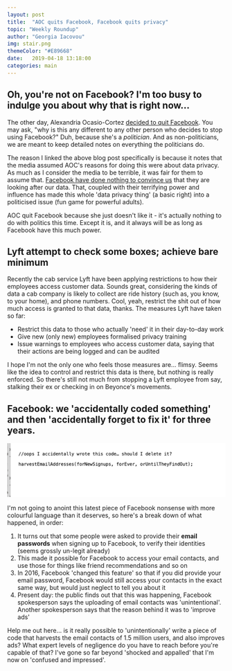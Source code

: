 ```yaml
---
layout: post
title:  "AOC quits Facebook, Facebook quits privacy"
topic: "Weekly Roundup"
author: "Georgia Iacovou"
img: stair.png
themeColor: "#E89668"
date:   2019-04-18 13:18:00
categories: main
---
```


## Oh, you're not on Facebook? I'm too busy to indulge you about why that is right now...

The other day, Alexandria Ocasio-Cortez [decided to quit Facebook](http://www.calnewport.com/blog/2019/04/17/aoc-quit-facebook-the-media-bungled-the-story/). You may ask, "why is this any different to any other person who decides to stop using Facebook?" Duh, because she's a *politician*. And as non-politicians, we are meant to keep detailed notes on everything the politicians do. 

The reason I linked the above blog post specifically is because it notes that the media assumed AOC's reasons for doing this were about data privacy. As much as I consider the media to be terrible, it was fair for them to assume that. [Facebook have done nothing to convince us](https://blog.metomic.io/main/2019/03/20/How-Facebook-Have-Built-Up-Your-Trust-Over-The-Years.html) that they are looking after our data. That, coupled with their terrifying power and influence has made this whole 'data privacy thing' (a basic right) into a politicised issue (fun game for powerful adults).

AOC quit Facebook because she just doesn't like it - it's actually nothing to do with politics this time. Except it is, and it always will be as long as Facebook have this much power.

## Lyft attempt to check some boxes; achieve bare minimum

Recently the cab service Lyft have been applying restrictions to how their employees access customer data. Sounds great, considering the kinds of data a cab company is likely to collect are ride history (such as, you know, to your home), and phone numbers. Cool, yeah, restrict the shit out of how much access is granted to that data, thanks. The measures Lyft have taken so far:

- Restrict this data to those who actually 'need' it in their day-to-day work
- Give new (only new) employees formalised privacy training
- Issue warnings to employees who access customer data, saying that their actions are being logged and can be audited

I hope I'm not the only one who feels those measures are... flimsy. Seems like the idea to control and restrict this data is there, but nothing is really enforced. So there's still not much from stopping a Lyft employee from say, stalking their ex or checking in on Beyonce's movements.

## Facebook: we 'accidentally coded something' and then 'accidentally forget to fix it' for three years.

![](/images/unintentional.png)

I'm not going to anoint this latest piece of Facebook nonsense with more colourful language than it deserves, so here's a break down of what happened, in order:

1. It turns out that some people were asked to provide their **email passwords** when signing up to Facebook, to verify their identities (seems grossly un-legit already)
2. This made it possible for Facebook to access your email contacts, and use those for things like friend recommendations and so on
3. In 2016, Facebook 'changed this feature' so that if you did provide your email password, Facebook would still access your contacts in the exact same way, but would just neglect to tell you about it
4. Present day: the public finds out that this was happening, Facebook spokesperson says the uploading of email contacts was 'unintentional'. Another spokesperson says that the reason behind it was to 'improve ads'

Help me out here... is it really possible to 'unintentionally' write a piece of code that harvests the email contacts of 1.5 million users, and also improves ads? What expert levels of negligence do you have to reach before you're capable of that? I've gone so far beyond 'shocked and appalled' that I'm now on 'confused and impressed'.